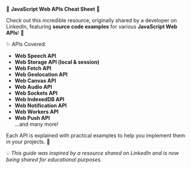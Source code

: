 🌟 **JavaScript Web APIs Cheat Sheet** 🌟  

Check out this incredible resource, originally shared by a developer on LinkedIn, featuring **source code examples** for various **JavaScript Web APIs**! 🚀  

✨ APIs Covered:  
- **Web Speech API**  
- **Web Storage API (local & session)**  
- **Web Fetch API**  
- **Web Geolocation API**  
- **Web Canvas API**  
- **Web Audio API**  
- **Web Sockets API**  
- **Web IndexedDB API**  
- **Web Notification API**  
- **Web Workers API**  
- **Web Push API**  
…and many more!  

Each API is explained with practical examples to help you implement them in your projects. 📖  

💡 *This guide was inspired by a resource shared on LinkedIn and is now being shared for educational purposes.*  